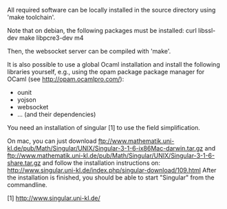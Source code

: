 All required software can be locally installed in
the source directory using 'make toolchain'.

Note that on debian, the following packages must
be installed:
  curl libssl-dev make libpcre3-dev m4

Then, the websocket server can be compiled
with 'make'.

It is also possible to use a global Ocaml
installation and install the following libraries
yourself, e.g., using the opam package package
manager for OCaml (see http://opam.ocamlpro.com/):
- ounit
- yojson
- websocket
- ... (and their dependencies)

You need an installation of singular [1] to use
the field simplification.

On mac, you can just download
  ftp://www.mathematik.uni-kl.de/pub/Math/Singular/UNIX/Singular-3-1-6-ix86Mac-darwin.tar.gz
and
  ftp://www.mathematik.uni-kl.de/pub/Math/Singular/UNIX/Singular-3-1-6-share.tar.gz
and follow the installation instructions on:
  http://www.singular.uni-kl.de/index.php/singular-download/109.html
After the installation is finished, you should be able to start "Singular"
from the commandline.

[1] http://www.singular.uni-kl.de/
